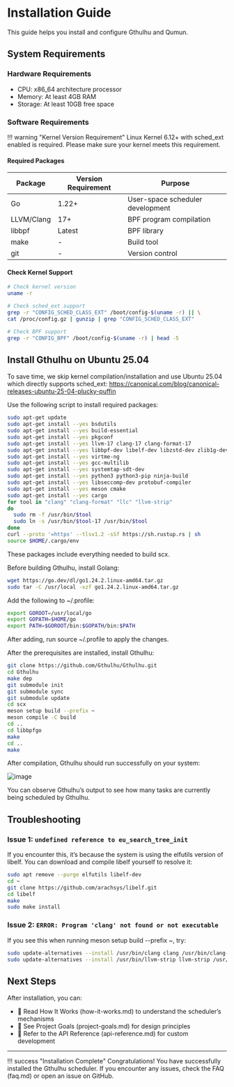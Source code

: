 # Installation Guide

This guide helps you install and configure Gthulhu and Qumun.

## System Requirements

### Hardware Requirements

- CPU: x86_64 architecture processor
- Memory: At least 4GB RAM
- Storage: At least 10GB free space

### Software Requirements

!!! warning "Kernel Version Requirement"
    Linux Kernel 6.12+ with sched_ext enabled is required. Please make sure your kernel meets this requirement.

#### Required Packages

| Package | Version Requirement | Purpose |
|--------|---------------------|---------|
| Go | 1.22+ | User-space scheduler development |
| LLVM/Clang | 17+ | BPF program compilation |
| libbpf | Latest | BPF library |
| make | - | Build tool |
| git | - | Version control |

#### Check Kernel Support

```bash
# Check kernel version
uname -r

# Check sched_ext support
grep -r "CONFIG_SCHED_CLASS_EXT" /boot/config-$(uname -r) || \
cat /proc/config.gz | gunzip | grep "CONFIG_SCHED_CLASS_EXT"

# Check BPF support
grep -r "CONFIG_BPF" /boot/config-$(uname -r) | head -5
```

## Install Gthulhu on Ubuntu 25.04

To save time, we skip kernel compilation/installation and use Ubuntu 25.04 which directly supports sched_ext:
https://canonical.com/blog/canonical-releases-ubuntu-25-04-plucky-puffin

Use the following script to install required packages:

```sh
sudo apt-get update
sudo apt-get install --yes bsdutils
sudo apt-get install --yes build-essential
sudo apt-get install --yes pkgconf
sudo apt-get install --yes llvm-17 clang-17 clang-format-17
sudo apt-get install --yes libbpf-dev libelf-dev libzstd-dev zlib1g-dev
sudo apt-get install --yes virtme-ng
sudo apt-get install --yes gcc-multilib
sudo apt-get install --yes systemtap-sdt-dev
sudo apt-get install --yes python3 python3-pip ninja-build
sudo apt-get install --yes libseccomp-dev protobuf-compiler
sudo apt-get install --yes meson cmake
sudo apt-get install --yes cargo
for tool in "clang" "clang-format" "llc" "llvm-strip"
do
  sudo rm -f /usr/bin/$tool
  sudo ln -s /usr/bin/$tool-17 /usr/bin/$tool
done
curl --proto '=https' --tlsv1.2 -sSf https://sh.rustup.rs | sh
source $HOME/.cargo/env
```

These packages include everything needed to build scx.

Before building Gthulhu, install Golang:

```sh
wget https://go.dev/dl/go1.24.2.linux-amd64.tar.gz
sudo tar -C /usr/local -xzf go1.24.2.linux-amd64.tar.gz
```

Add the following to ~/.profile:

```sh
export GOROOT=/usr/local/go
export GOPATH=$HOME/go
export PATH=$GOROOT/bin:$GOPATH/bin:$PATH
```

After adding, run source ~/.profile to apply the changes.

After the prerequisites are installed, install Gthulhu:

```sh
git clone https://github.com/Gthulhu/Gthulhu.git
cd Gthulhu
make dep
git submodule init
git submodule sync
git submodule update
cd scx
meson setup build --prefix ~
meson compile -C build
cd ..
cd libbpfgo
make
cd ..
make
```

After compilation, Gthulhu should run successfully on your system:

![image](https://hackmd.io/_uploads/Sy0reSVige.png)

You can observe Gthulhu’s output to see how many tasks are currently being scheduled by Gthulhu.

## Troubleshooting

### Issue 1: `undefined reference to eu_search_tree_init`

If you encounter this, it’s because the system is using the elfutils version of libelf. You can download and compile libelf yourself to resolve it:
```sh
sudo apt remove --purge elfutils libelf-dev
cd ~
git clone https://github.com/arachsys/libelf.git
cd libelf
make
sudo make install
```

### Issue 2: `ERROR: Program 'clang' not found or not executable`

If you see this when running meson setup build --prefix ~, try:
```sh
sudo update-alternatives --install /usr/bin/clang clang /usr/bin/clang-17 100
sudo update-alternatives --install /usr/bin/llvm-strip llvm-strip /usr/bin/llvm-strip-17 100
```

## Next Steps

After installation, you can:

- 📖 Read How It Works (how-it-works.md) to understand the scheduler’s mechanisms
- 🎯 See Project Goals (project-goals.md) for design principles
- 🔧 Refer to the API Reference (api-reference.md) for custom development

---

!!! success "Installation Complete"
    Congratulations! You have successfully installed the Gthulhu scheduler. If you encounter any issues, check the FAQ (faq.md) or open an issue on GitHub.
